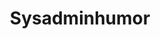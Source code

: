 ---
title: Sysadminhumor
crosslinks:
- xkcd
- talesfromtechsupport
- networkingmemes
- comics
- softwaregore
- ProgrammerHumor
- gifs
- techsupportanimals
- wkukGifs
---